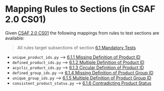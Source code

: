 # Mapping Rules to Sections (in CSAF 2.0 CS01)

Given [CSAF 2.0 CS01](https://docs.oasis-open.org/csaf/csaf/v2.0/cs01/csaf-v2.0-cs01.html)
the following mappings from rules to test sections are available:

> All rules target subsections of section [6.1 Mandatory Tests](https://docs.oasis-open.org/csaf/csaf/v2.0/cs01/csaf-v2.0-cs01.html#61-mandatory-tests)

* `unique_product_ids.py` --> [6.1.1 Missing Definition of Product ID](https://docs.oasis-open.org/csaf/csaf/v2.0/cs01/csaf-v2.0-cs01.html#611-missing-definition-of-product-id)
* `defined_product_ids.py` --> [6.1.2 Multiple Definition of Product ID](https://docs.oasis-open.org/csaf/csaf/v2.0/cs01/csaf-v2.0-cs01.html#612-multiple-definition-of-product-id)
* `acyclic_product_ids.py` --> [6.1.3 Circular Definition of Product ID](https://docs.oasis-open.org/csaf/csaf/v2.0/cs01/csaf-v2.0-cs01.html#613-circular-definition-of-product-id)
* `defined_group_ids.py` --> [6.1.4 Missing Definition of Product Group ID](https://docs.oasis-open.org/csaf/csaf/v2.0/cs01/csaf-v2.0-cs01.html#614-missing-definition-of-product-group-id)
* `unique_group_ids.py` --> [6.1.5 Multiple Definition of Product Group ID](https://docs.oasis-open.org/csaf/csaf/v2.0/cs01/csaf-v2.0-cs01.html#615-multiple-definition-of-product-group-id)
* `consistent_product_status.py` --> [6.1.6 Contradicting Product Status](https://docs.oasis-open.org/csaf/csaf/v2.0/cs01/csaf-v2.0-cs01.html#616-contradicting-product-status)

